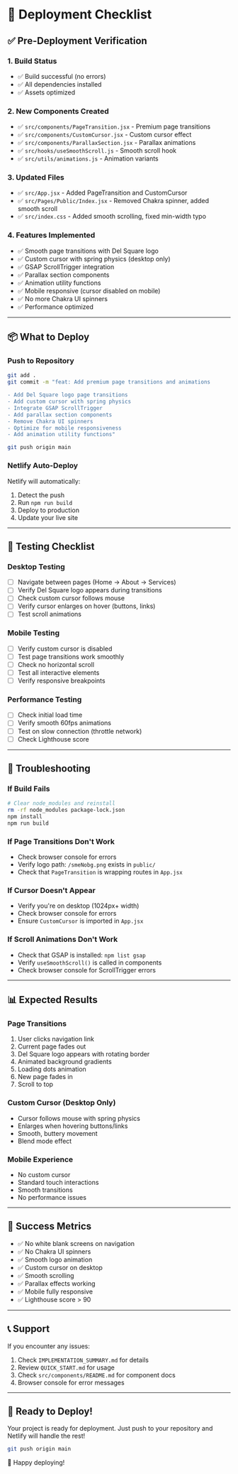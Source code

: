 # 🚀 Deployment Checklist

## ✅ Pre-Deployment Verification

### 1. Build Status
- ✅ Build successful (no errors)
- ✅ All dependencies installed
- ✅ Assets optimized

### 2. New Components Created
- ✅ `src/components/PageTransition.jsx` - Premium page transitions
- ✅ `src/components/CustomCursor.jsx` - Custom cursor effect
- ✅ `src/components/ParallaxSection.jsx` - Parallax animations
- ✅ `src/hooks/useSmoothScroll.js` - Smooth scroll hook
- ✅ `src/utils/animations.js` - Animation variants

### 3. Updated Files
- ✅ `src/App.jsx` - Added PageTransition and CustomCursor
- ✅ `src/Pages/Public/Index.jsx` - Removed Chakra spinner, added smooth scroll
- ✅ `src/index.css` - Added smooth scrolling, fixed min-width typo

### 4. Features Implemented
- ✅ Smooth page transitions with Del Square logo
- ✅ Custom cursor with spring physics (desktop only)
- ✅ GSAP ScrollTrigger integration
- ✅ Parallax section components
- ✅ Animation utility functions
- ✅ Mobile responsive (cursor disabled on mobile)
- ✅ No more Chakra UI spinners
- ✅ Performance optimized

---

## 📦 What to Deploy

### Push to Repository
```bash
git add .
git commit -m "feat: Add premium page transitions and animations

- Add Del Square logo page transitions
- Add custom cursor with spring physics
- Integrate GSAP ScrollTrigger
- Add parallax section components
- Remove Chakra UI spinners
- Optimize for mobile responsiveness
- Add animation utility functions"

git push origin main
```

### Netlify Auto-Deploy
Netlify will automatically:
1. Detect the push
2. Run `npm run build`
3. Deploy to production
4. Update your live site

---

## 🧪 Testing Checklist

### Desktop Testing
- [ ] Navigate between pages (Home → About → Services)
- [ ] Verify Del Square logo appears during transitions
- [ ] Check custom cursor follows mouse
- [ ] Verify cursor enlarges on hover (buttons, links)
- [ ] Test scroll animations

### Mobile Testing
- [ ] Verify custom cursor is disabled
- [ ] Test page transitions work smoothly
- [ ] Check no horizontal scroll
- [ ] Test all interactive elements
- [ ] Verify responsive breakpoints

### Performance Testing
- [ ] Check initial load time
- [ ] Verify smooth 60fps animations
- [ ] Test on slow connection (throttle network)
- [ ] Check Lighthouse score

---

## 🐛 Troubleshooting

### If Build Fails
```bash
# Clear node_modules and reinstall
rm -rf node_modules package-lock.json
npm install
npm run build
```

### If Page Transitions Don't Work
- Check browser console for errors
- Verify logo path: `/smeNobg.png` exists in `public/`
- Check that `PageTransition` is wrapping routes in `App.jsx`

### If Cursor Doesn't Appear
- Verify you're on desktop (1024px+ width)
- Check browser console for errors
- Ensure `CustomCursor` is imported in `App.jsx`

### If Scroll Animations Don't Work
- Check that GSAP is installed: `npm list gsap`
- Verify `useSmoothScroll()` is called in components
- Check browser console for ScrollTrigger errors

---

## 📊 Expected Results

### Page Transitions
1. User clicks navigation link
2. Current page fades out
3. Del Square logo appears with rotating border
4. Animated background gradients
5. Loading dots animation
6. New page fades in
7. Scroll to top

### Custom Cursor (Desktop Only)
- Cursor follows mouse with spring physics
- Enlarges when hovering buttons/links
- Smooth, buttery movement
- Blend mode effect

### Mobile Experience
- No custom cursor
- Standard touch interactions
- Smooth transitions
- No performance issues

---

## 🎯 Success Metrics

- ✅ No white blank screens on navigation
- ✅ No Chakra UI spinners
- ✅ Smooth logo animation
- ✅ Custom cursor on desktop
- ✅ Smooth scrolling
- ✅ Parallax effects working
- ✅ Mobile fully responsive
- ✅ Lighthouse score > 90

---

## 📞 Support

If you encounter any issues:
1. Check `IMPLEMENTATION_SUMMARY.md` for details
2. Review `QUICK_START.md` for usage
3. Check `src/components/README.md` for component docs
4. Browser console for error messages

---

## 🎉 Ready to Deploy!

Your project is ready for deployment. Just push to your repository and Netlify will handle the rest!

```bash
git push origin main
```

🚀 Happy deploying!

